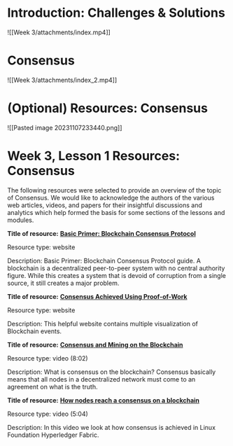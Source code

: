 # Introduction: Challenges & Solutions

![[Week 3/attachments/index.mp4]]

# Consensus
![[Week 3/attachments/index_2.mp4]]

# (Optional) Resources: Consensus
![[Pasted image 20231107233440.png]]
# Week 3, Lesson 1 Resources: Consensus

The following resources were selected to provide an overview of the topic of Consensus. We would like to acknowledge the authors of the various web articles, videos, and papers for their insightful discussions and analytics which help formed the basis for some sections of the lessons and modules.

**Title of resource:** [**Basic Primer: Blockchain Consensus Protocol**](https://blockgeeks.com/guides/blockchain-consensus/)

Resource type: website

Description: Basic Primer: Blockchain Consensus Protocol guide. A blockchain is a decentralized peer-to-peer system with no central authority figure. While this creates a system that is devoid of corruption from a single source, it still creates a major problem.

**Title of resource:** [**Consensus Achieved Using Proof-of-Work**](https://mastanbtc.github.io/blockchainnotes/consensustypes/)

Resource type: website

Description: This helpful website contains multiple visualization of Blockchain events.

**Title of resource:** [**Consensus and Mining on the Blockchain**](https://www.youtube.com/watch?v=2HcmwfVzPEU)

Resource type: video (8:02)

Description: What is consensus on the blockchain? Consensus basically means that all nodes in a decentralized network must come to an agreement on what is the truth.

**Title of resource:** [**How nodes reach a consensus on a blockchain**](https://www.youtube.com/watch?v=DqtzxJP6Y9k)

Resource type: video (5:04)

Description: In this video we look at how consensus is achieved in Linux Foundation Hyperledger Fabric.